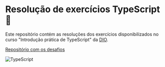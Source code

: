 # Resolução de exercícios TypeScript :jigsaw:

Este repositório contém as resoluções dos exercícios disponibilizados no curso
"Introdução prática de TypeScript" da [DIO](https://www.dio.me/sign-in).

[Repositório com os desafios](https://github.com/lira1705/mentoria-typescript/tree/main/src/desafios)

![TypeScript](https://img.shields.io/badge/typescript-%23007ACC.svg?style=for-the-badge&logo=typescript&logoColor=white)
